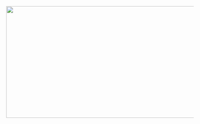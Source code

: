 <a href="https://www.gitanimals.org/en_US?utm_medium=image&utm_source=jeongminb933&utm_content=farm">
<img
  src="https://render.gitanimals.org/farms/jeongminb933"
  width="600"
  height="300"
/>
</a>

